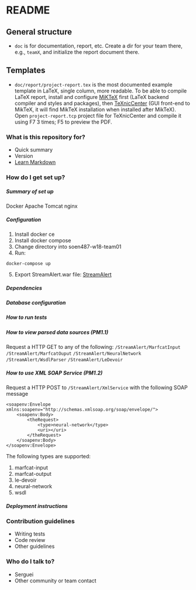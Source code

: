# README #

## General structure ##

* `doc` is for documentation, report, etc. Create a dir for your team there, e.g., `teamX`, and initialize the report document there.

## Templates ##

* `doc/report/project-report.tex` is the most documented example template in LaTeX, single column, more readable. To be able to compile LaTeX report, install and configure [MiKTeX](http://miktex.org) first (LaTeX backend compiler and styles and packages), then [TeXnicCenter](http://texniccenter.org) (GUI front-end to MikTeX, it will find MikTeX installation when installed after MikTeX). Open `project-report.tcp` project file for TeXnicCenter and compile it using F7 3 times; F5 to preview the PDF.

### What is this repository for? ###

* Quick summary
* Version
* [Learn Markdown](https://bitbucket.org/tutorials/markdowndemo)

### How do I get set up? ###

##### Summary of set up #####

Docker
Apache Tomcat
nginx

##### Configuration #####

1. Install docker ce
2. Install docker compose
3. Change directory into soen487-w18-team01
4. Run:
```
docker-compose up
```
5. Export StreamAlert.war file:
[StreamAlert](https://i.imgur.com/g4Ni3Wc.png)

##### Dependencies #####
##### Database configuration #####
##### How to run tests #####
##### How to view parsed data sources (PM1.1) #####

Request a HTTP GET to any of the following:
`/StreamAlert/MarfcatInput`
`/StreamAlert/MarfcatOuput`
`/StreamAlert/NeuralNetwork`
`/StreamAlert/WsdlParser`
`/StreamAlert/LeDevoir`

##### How to use XML SOAP Service (PM1.2) #####

Request a HTTP POST to `/StreamAlert/XmlService` with the following SOAP message

```
<soapenv:Envelope xmlns:soapenv="http://schemas.xmlsoap.org/soap/envelope/">
	<soapenv:Body>
		<theRequest>
			<type>neural-network</type>
			<uri></uri>
		</theRequest>
	</soapenv:Body>
</soapenv:Envelope>
```
The following types are supported:

1. marfcat-input
2. marfcat-output
3. le-devoir
4. neural-network
5. wsdl

##### Deployment instructions #####

### Contribution guidelines ###

* Writing tests
* Code review
* Other guidelines

### Who do I talk to? ###

* Serguei
* Other community or team contact